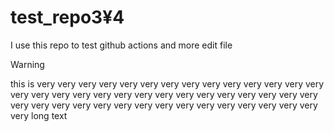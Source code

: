 # test_repo3¥4
I use this repo to test github actions and more
edit file
> [!WARNING]
> this is very very very very very very very very very very very very very very very very very very very very very very very very very very very very very very very very very very very very very very very very very very very very very long text
